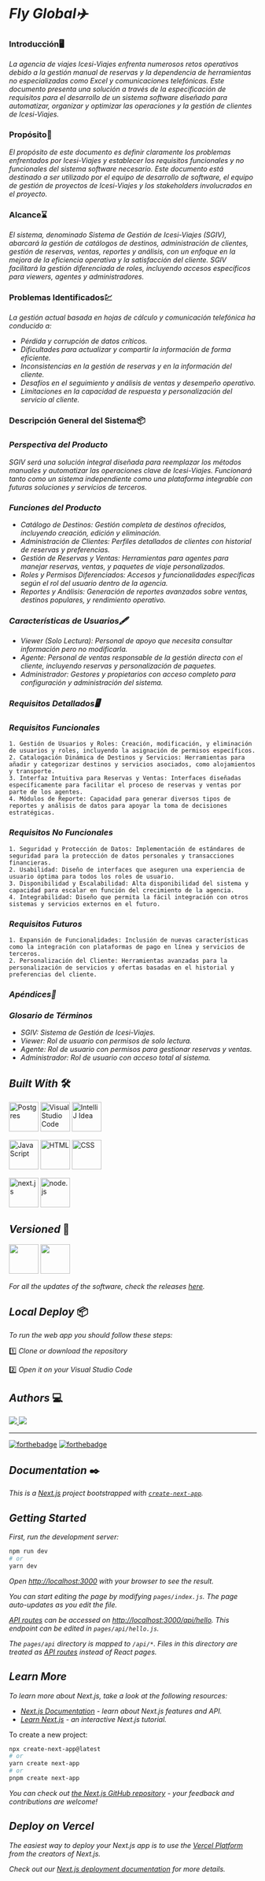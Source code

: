 # ***Fly Global✈️***

### **Introducción🖥️**
*La agencia de viajes Icesi-Viajes enfrenta numerosos retos operativos debido a la gestión manual de reservas y la dependencia de herramientas no especializadas como Excel y comunicaciones telefónicas. Este documento presenta una solución a través de la especificación de requisitos para el desarrollo de un sistema software diseñado para automatizar, organizar y optimizar las operaciones y la gestión de clientes de Icesi-Viajes.*

### **Propósito🎯**
*El propósito de este documento es definir claramente los problemas enfrentados por Icesi-Viajes y establecer los requisitos funcionales y no funcionales del sistema software necesario. Este documento está destinado a ser utilizado por el equipo de desarrollo de software, el equipo de gestión de proyectos de Icesi-Viajes y los stakeholders involucrados en el proyecto.*

### **Alcance⌛**
*El sistema, denominado Sistema de Gestión de Icesi-Viajes (SGIV), abarcará la gestión de catálogos de destinos, administración de clientes, gestión de reservas, ventas, reportes y análisis, con un enfoque en la mejora de la eficiencia operativa y la satisfacción del cliente. SGIV facilitará la gestión diferenciada de roles, incluyendo accesos específicos para viewers, agentes y administradores.*

### **Problemas Identificados💹**

*La gestión actual basada en hojas de cálculo y comunicación telefónica ha conducido a:*
- *Pérdida y corrupción de datos críticos.*
- *Dificultades para actualizar y compartir la información de forma eficiente.*
- *Inconsistencias en la gestión de reservas y en la información del cliente.*
- *Desafíos en el seguimiento y análisis de ventas y desempeño operativo.*
- *Limitaciones en la capacidad de respuesta y personalización del servicio al cliente.*

### **Descripción General del Sistema📦**
### *Perspectiva del Producto*
*SGIV será una solución integral diseñada para reemplazar los métodos manuales y automatizar las operaciones clave de Icesi-Viajes. Funcionará tanto como un sistema independiente como una plataforma integrable con futuras soluciones y servicios de terceros.*

### *Funciones del Producto*
- *Catálogo de Destinos: Gestión completa de destinos ofrecidos, incluyendo creación, edición y eliminación.*
- *Administración de Clientes: Perfiles detallados de clientes con historial de reservas y preferencias.*
- *Gestión de Reservas y Ventas: Herramientas para agentes para manejar reservas, ventas, y paquetes de viaje personalizados.*
- *Roles y Permisos Diferenciados: Accesos y funcionalidades específicas según el rol del usuario dentro de la agencia.*
- *Reportes y Análisis: Generación de reportes avanzados sobre ventas,
destinos populares, y rendimiento operativo.*

### *Características de Usuarios🖋️*
- *Viewer (Solo Lectura): Personal de apoyo que necesita consultar información pero no modificarla.*
- *Agente: Personal de ventas responsable de la gestión directa con el cliente, incluyendo reservas y personalización de paquetes.*
- *Administrador: Gestores y propietarios con acceso completo para configuración y administración del sistema.*

### *Requisitos Detallados🖥️*
### *Requisitos Funcionales*
    1. Gestión de Usuarios y Roles: Creación, modificación, y eliminación de usuarios y roles, incluyendo la asignación de permisos específicos.
    2. Catalogación Dinámica de Destinos y Servicios: Herramientas para añadir y categorizar destinos y servicios asociados, como alojamientos y transporte.
    3. Interfaz Intuitiva para Reservas y Ventas: Interfaces diseñadas específicamente para facilitar el proceso de reservas y ventas por parte de los agentes.
    4. Módulos de Reporte: Capacidad para generar diversos tipos de reportes y análisis de datos para apoyar la toma de decisiones estratégicas.


### *Requisitos No Funcionales*
    1. Seguridad y Protección de Datos: Implementación de estándares de seguridad para la protección de datos personales y transacciones financieras.
    2. Usabilidad: Diseño de interfaces que aseguren una experiencia de usuario óptima para todos los roles de usuario.
    3. Disponibilidad y Escalabilidad: Alta disponibilidad del sistema y capacidad para escalar en función del crecimiento de la agencia.
    4. Integrabilidad: Diseño que permita la fácil integración con otros sistemas y servicios externos en el futuro.

### *Requisitos Futuros*
    1. Expansión de Funcionalidades: Inclusión de nuevas características como la integración con plataformas de pago en línea y servicios de terceros.
    2. Personalización del Cliente: Herramientas avanzadas para la personalización de servicios y ofertas basadas en el historial y preferencias del cliente.

### *Apéndices📂*
### *Glosario de Términos*
- *SGIV: Sistema de Gestión de Icesi-Viajes.*
- *Viewer: Rol de usuario con permisos de solo lectura.*
- *Agente: Rol de usuario con permisos para gestionar reservas y ventas.*
- *Administrador: Rol de usuario con acceso total al sistema.*

## ***Built With*** 🛠️

<div align="left">
    <p>
        <a href="https://www.jetbrains.com/es-es/idea/" target="_blank"> <img alt="Postgres" src="https://raw.githubusercontent.com/devicons/devicon/1119b9f84c0290e0f0b38982099a2bd027a48bf1/icons/postgresql/postgresql-original.svg" height="60" width = "60"></a>
        <a href="https://code.visualstudio.com" target="_blank"> <img alt="Visual Studio Code" src="https://raw.githubusercontent.com/devicons/devicon/1119b9f84c0290e0f0b38982099a2bd027a48bf1/icons/vscode/vscode-original.svg" height="60" width = "60"></a>
        <a href="https://www.jetbrains.com/es-es/idea/" target="_blank"> <img alt="IntelliJ Idea" src="https://raw.githubusercontent.com/devicons/devicon/1119b9f84c0290e0f0b38982099a2bd027a48bf1/icons/intellij/intellij-original.svg" height="60" width = "60"></a>
    </p>
    <p>
        <a href="https://developer.mozilla.org/es/docs/Web/JavaScript" target="_blank"> <img alt="JavaScript" src="https://raw.githubusercontent.com/devicons/devicon/1119b9f84c0290e0f0b38982099a2bd027a48bf1/icons/javascript/javascript-original.svg" height="60" width = "60"></a>
        <a href="https://developer.mozilla.org/es/docs/Web/HTML" target="_blank"> <img alt="HTML" src="https://raw.githubusercontent.com/devicons/devicon/1119b9f84c0290e0f0b38982099a2bd027a48bf1/icons/html5/html5-original.svg" height="60" width = "60"></a>
        <a href="https://developer.mozilla.org/es/docs/Web/CSS" target="_blank"> <img alt="CSS" src="https://raw.githubusercontent.com/devicons/devicon/1119b9f84c0290e0f0b38982099a2bd027a48bf1/icons/css3/css3-original.svg" height="60" width = "60"></a>
    </p>
    <p>
        <a href="https://nextjs.org" target="_blank"> <img alt="next.js" src="https://raw.githubusercontent.com/devicons/devicon/1119b9f84c0290e0f0b38982099a2bd027a48bf1/icons/nextjs/nextjs-line.svg" height="60" width = "60"></a>
        <a href="https://nodejs.org/es/" target="_blank"> <img alt="node.js" src="https://raw.githubusercontent.com/devicons/devicon/1119b9f84c0290e0f0b38982099a2bd027a48bf1/icons/nodejs/nodejs-original.svg" height="60" width = "60"></a>
    </p>
</div>

## ***Versioned*** 📌

<p align="left">
     <a href="https://git-scm.com/" target="_blank"> <img src="https://raw.githubusercontent.com/devicons/devicon/2ae2a900d2f041da66e950e4d48052658d850630/icons/git/git-original.svg" height="60" width = "60"></a>
    <a href="https://github.com/" target="_blank"> <img src="https://raw.githubusercontent.com/devicons/devicon/2ae2a900d2f041da66e950e4d48052658d850630/icons/github/github-original.svg" height="60" width = "60"></a>
</p>

*For all the updates of the software, check the releases [here](https://github.com/danielaolartebo/PI1-RBE/tags).*

## ***Local Deploy*** 📦

*To run the web app you should follow these steps:*

1️⃣ *Clone or download the repository*

2️⃣ *Open it on your Visual Studio Code*


## ***Authors*** 💻️

<p align="left">
  <a href="https://github.com/danielaolartebo" target="_blank"> <img src="https://images.weserv.nl/?url=avatars.githubusercontent.com/u/53228651?v=4&h=60&w=60&fit=cover&mask=circle"</a>
  <a href="https://github.com/Sebas-gifPaz777" target="_blank"> <img src="https://images.weserv.nl/?url=avatars.githubusercontent.com/u/84254040?v=4&h=60&w=60&fit=cover&mask=circle"</a>


---

[![forthebadge](https://forthebadge.com/images/badges/built-with-love.svg)](https://forthebadge.com)
[![forthebadge](https://forthebadge.com/images/badges/for-you.svg)](https://forthebadge.com)

## ***Documentation*** ✒️

*This is a [Next.js](https://nextjs.org/) project bootstrapped with [`create-next-app`](https://github.com/vercel/next.js/tree/canary/packages/create-next-app).*

## *Getting Started*

*First, run the development server:*

```bash
npm run dev
# or
yarn dev
```

*Open [http://localhost:3000](http://localhost:3000) with your browser to see the result.*

*You can start editing the page by modifying `pages/index.js`. The page auto-updates as you edit the file.*

*[API routes](https://nextjs.org/docs/api-routes/introduction) can be accessed on [http://localhost:3000/api/hello](http://localhost:3000/api/hello). This endpoint can be edited in `pages/api/hello.js`.*

*The `pages/api` directory is mapped to `/api/*`. Files in this directory are treated as [API routes](https://nextjs.org/docs/api-routes/introduction) instead of React pages.*

## *Learn More*

*To learn more about Next.js, take a look at the following resources:*

- *[Next.js Documentation](https://nextjs.org/docs) - learn about Next.js features and API.*
- *[Learn Next.js](https://nextjs.org/learn) - an interactive Next.js tutorial.*

To create a new project:

```bash
npx create-next-app@latest
# or
yarn create next-app
# or
pnpm create next-app
```


*You can check out [the Next.js GitHub repository](https://github.com/vercel/next.js/) - your feedback and contributions are welcome!*

## *Deploy on Vercel*

*The easiest way to deploy your Next.js app is to use the [Vercel Platform](https://vercel.com/new?utm_medium=default-template&filter=next.js&utm_source=create-next-app&utm_campaign=create-next-app-readme) from the creators of Next.js.*

*Check out our [Next.js deployment documentation](https://nextjs.org/docs/deployment) for more details.*
